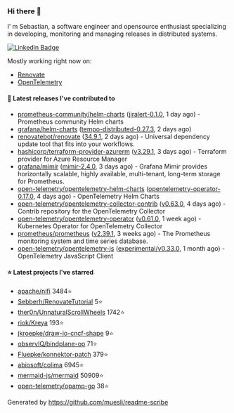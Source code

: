 ### Hi there 👋

I’ m Sebastian, a software engineer and opensource enthusiast specializing in developing, monitoring and managing releases in distributed systems.

[![Linkedin Badge](https://img.shields.io/badge/-LinkedIn-blue?style=flat&logo=Linkedin&logoColor=white&link=https://www.linkedin.com/in/sebastian-poxhofer/)](https://www.linkedin.com/in/sebastian-poxhofer/)

Mostly working right now on:
- [Renovate](https://github.com/renovatebot/renovate)
- [OpenTelemetry](https://github.com/open-telemetry)



#### 🚀 Latest releases I've contributed to

- [prometheus-community/helm-charts](https://github.com/prometheus-community/helm-charts) ([jiralert-0.1.0](https://github.com/prometheus-community/helm-charts/releases/tag/jiralert-0.1.0), 1 day ago) - Prometheus community Helm charts
- [grafana/helm-charts](https://github.com/grafana/helm-charts) ([tempo-distributed-0.27.3](https://github.com/grafana/helm-charts/releases/tag/tempo-distributed-0.27.3), 2 days ago)
- [renovatebot/renovate](https://github.com/renovatebot/renovate) ([34.9.1](https://github.com/renovatebot/renovate/releases/tag/34.9.1), 2 days ago) - Universal dependency update tool that fits into your workflows.
- [hashicorp/terraform-provider-azurerm](https://github.com/hashicorp/terraform-provider-azurerm) ([v3.29.1](https://github.com/hashicorp/terraform-provider-azurerm/releases/tag/v3.29.1), 3 days ago) - Terraform provider for Azure Resource Manager
- [grafana/mimir](https://github.com/grafana/mimir) ([mimir-2.4.0](https://github.com/grafana/mimir/releases/tag/mimir-2.4.0), 3 days ago) - Grafana Mimir provides horizontally scalable, highly available, multi-tenant, long-term storage for Prometheus.
- [open-telemetry/opentelemetry-helm-charts](https://github.com/open-telemetry/opentelemetry-helm-charts) ([opentelemetry-operator-0.17.0](https://github.com/open-telemetry/opentelemetry-helm-charts/releases/tag/opentelemetry-operator-0.17.0), 4 days ago) - OpenTelemetry Helm Charts
- [open-telemetry/opentelemetry-collector-contrib](https://github.com/open-telemetry/opentelemetry-collector-contrib) ([v0.63.0](https://github.com/open-telemetry/opentelemetry-collector-contrib/releases/tag/v0.63.0), 4 days ago) - Contrib repository for the OpenTelemetry Collector
- [open-telemetry/opentelemetry-operator](https://github.com/open-telemetry/opentelemetry-operator) ([v0.61.0](https://github.com/open-telemetry/opentelemetry-operator/releases/tag/v0.61.0), 1 week ago) - Kubernetes Operator for OpenTelemetry Collector
- [prometheus/prometheus](https://github.com/prometheus/prometheus) ([v2.39.1](https://github.com/prometheus/prometheus/releases/tag/v2.39.1), 3 weeks ago) - The Prometheus monitoring system and time series database.
- [open-telemetry/opentelemetry-js](https://github.com/open-telemetry/opentelemetry-js) ([experimental/v0.33.0](https://github.com/open-telemetry/opentelemetry-js/releases/tag/experimental%2Fv0.33.0), 1 month ago) - OpenTelemetry JavaScript Client

#### ⭐ Latest projects I've starred

- [apache/nifi](https://github.com/apache/nifi) 3484⭐
- [Sebberh/RenovateTutorial](https://github.com/Sebberh/RenovateTutorial) 5⭐
- [ther0n/UnnaturalScrollWheels](https://github.com/ther0n/UnnaturalScrollWheels) 1742⭐
- [riok/Kreya](https://github.com/riok/Kreya) 193⭐
- [jkroepke/draw-io-cncf-shape](https://github.com/jkroepke/draw-io-cncf-shape) 9⭐
- [observIQ/bindplane-op](https://github.com/observIQ/bindplane-op) 71⭐
- [Fluepke/konnektor-patch](https://github.com/Fluepke/konnektor-patch) 379⭐
- [abiosoft/colima](https://github.com/abiosoft/colima) 6945⭐
- [mermaid-js/mermaid](https://github.com/mermaid-js/mermaid) 50909⭐
- [open-telemetry/opamp-go](https://github.com/open-telemetry/opamp-go) 38⭐



Generated by https://github.com/muesli/readme-scribe
